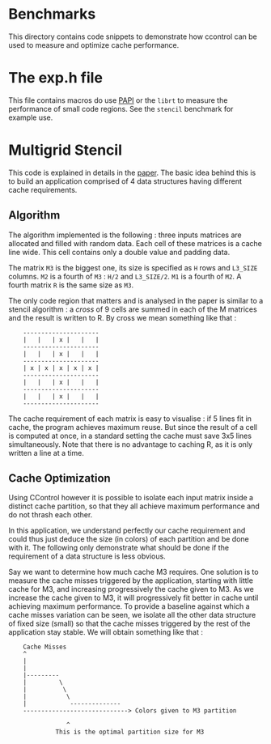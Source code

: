 Benchmarks
==========

This directory contains code snippets to demonstrate how ccontrol can be used
to measure and optimize cache performance.

The exp.h file
==============

This file contains macros do use [PAPI](http://icl.cs.utk.edu/papi/) or the
`librt` to measure the performance of small code regions. See the `stencil`
benchmark for example use.

Multigrid Stencil
=================

This code is explained in details in the
[paper](http://moais.imag.fr/membres/swann.perarnau/pdfs/cacheics11.pdf).  The
basic idea behind this is to build an application comprised of 4 data
structures having different cache requirements.

Algorithm
---------

The algorithm implemented is the following : three inputs matrices are
allocated and filled with random data. Each cell of these matrices is a cache
line wide. This cell contains only a double value and padding data.

The matrix `M3` is the biggest one, its size is specified as `H` rows and
`L3_SIZE` columns. `M2` is a fourth of `M3` : `H/2` and `L3_SIZE/2`. `M1` is a
fourth of `M2`. A fourth matrix `R` is the same size as `M3`.

The only code region that matters and is analysed in the paper is similar to a
stencil algorithm : a _cross_ of 9 cells are summed in each of the M matrices
and the result is written to R. By cross we mean something like that :

        ---------------------
       	|   |   | x |   |   |
       	---------------------
       	|   |   | x |   |   |
       	---------------------
       	| x | x | x | x | x |
       	---------------------
       	|   |   | x |   |   |
       	---------------------
       	|   |   | x |   |   |
       	---------------------

The cache requirement of each matrix is easy to visualise : if 5 lines fit in
cache, the program achieves maximum reuse. But since the result of a cell is
computed at once, in a standard setting the cache must save 3x5 lines
simultaneously. Note that there is no advantage to caching R, as it is only
written a line at a time.

Cache Optimization
------------------

Using CControl however it is possible to isolate each input matrix inside a
distinct cache partition, so that they all achieve maximum performance and do
not thrash each other.

In this application, we understand perfectly our cache requirement and could
thus just deduce the size (in colors) of each partition and be done with it.
The following only demonstrate what should be done if the requirement of a data
structure is less obvious.

Say we want to determine how much cache M3 requires. One solution is to measure
the cache misses triggered by the application, starting with little cache for
M3, and increasing progressively the cache given to M3.  As we increase the
cache given to M3, it will progressively fit better in cache until achieving
maximum performance. To provide a baseline against which a cache misses
variation can be seen, we isolate all the other data structure of fixed size (small) so that
the cache misses triggered by the rest of the application stay stable.
We will obtain something like that :


        Cache Misses
        ^
        |
        |
        |---------
        |         \
        |          \
        |           \
        |            --------------
        -----------------------------> Colors given to M3 partition

                    ^
                 This is the optimal partition size for M3










